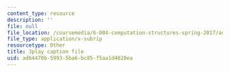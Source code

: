 ```yaml
---
content_type: resource
description: ''
file: null
file_location: /coursemedia/6-004-computation-structures-spring-2017/ad64478b59935ba6bc85f5aa1d4820ea_0h3SCozKaR4.vtt
file_type: application/x-subrip
resourcetype: Other
title: 3play caption file
uid: ad64478b-5993-5ba6-bc85-f5aa1d4820ea
---
```

